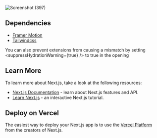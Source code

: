 ![Screenshot (397)](https://github.com/nuhptr/metaverse-landing-page/assets/50306963/bcf1aa4c-6b9b-4927-adb9-48cc8ee7e293)

## Dependencies

-  [Framer Motion](https://www.framer.com/motion/)
-  [Tailwindcss](https://tailwindcss.com/docs/installation)

You can also prevent extensions from causing a mismatch by setting <suppressHydrationWarning={true} /> to true in the opening <body>

## Learn More

To learn more about Next.js, take a look at the following resources:

-  [Next.js Documentation](https://nextjs.org/docs) - learn about Next.js features and API.
-  [Learn Next.js](https://nextjs.org/learn) - an interactive Next.js tutorial.

## Deploy on Vercel

The easiest way to deploy your Next.js app is to use the [Vercel Platform](https://vercel.com/new?utm_medium=default-template&filter=next.js&utm_source=create-next-app&utm_campaign=create-next-app-readme) from the creators of Next.js.
